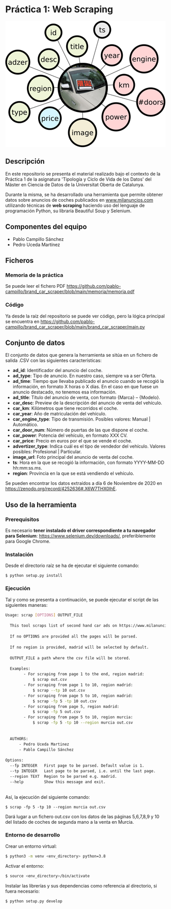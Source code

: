 # Práctica 1: Web Scraping

![alt text](https://github.com/pablo-campillo/brand_car_scraper/blob/main/memoria/features.png)

## Descripción
En este repositorio se presenta el material realizado bajo el contexto de la Práctica 1 de la asignatura 'Tipología y Ciclo de Vida de los Datos' del Máster en Ciencia de Datos de la Universitat Oberta de Catalunya.

Durante la misma, se ha desarrollado una herramienta que permite obtener datos sobre anuncios de coches publicados en www.milanuncios.com utilizando técnicas de __web scraping__ haciendo uso del lenguaje de programación Python, su libraría Beautiful Soup y Selenium. 

## Componentes del equipo
- Pablo Campillo Sánchez
- Pedro Uceda Martínez

## Ficheros
### Memoria de la práctica
Se puede leer el fichero PDF https://github.com/pablo-campillo/brand_car_scraper/blob/main/memoria/memoria.pdf
### Código
Ya desde la raíz del repositorio se puede ver código, pero la lógica principal se encuentra en https://github.com/pablo-campillo/brand_car_scraper/blob/main/brand_car_scraper/main.py


## Conjunto de datos

El conjunto de datos que genera la herramienta se sitúa en un fichero de salida .CSV con las siguientes características:

- **ad_id**: Identificador del anuncio del coche.
- **ad_type**: Tipo de anuncio. En nuestro caso, siempre va a ser Oferta.
- **ad_time**: Tiempo que llevaba publicado el anuncio cuando se recogió la información, en formato X horas o X días. En el caso en que fuese un anuncio destacado, no tenemos esa información.
- **ad_title**: Título del anuncio de venta, con formato {Marca} – {Modelo}.
- **car_desc**: Preview de la descripción del anuncio de venta del vehículo.
- **car_km**: Kilómetros que tiene recorridos el coche.
- **car_year**: Año de matriculación del vehículo.
- **car_engine_type**: Tipo de transmisión. Posibles valores: Manual | Automático.
- **car_door_num**: Número de puertas de las que dispone el coche.
- **car_power**: Potencia del vehículo, en formato XXX CV.
- **car_price**: Precio en euros por el que se vende el coche.
- **advertizer_type**: Indica cuál es el tipo de vendedor del vehículo. Valores posibles: Profesional | Particular.
- **image_url**: Foto principal del anuncio de venta del coche.
- **ts**: Hora en la que se recogió la información, con formato YYYY-MM-DD hh:mm:ss.ms.
- **region**: Provincia en la que se está vendiendo el vehículo.
    
Se pueden encontrar los datos extraídos a día 6 de Noviembre de 2020 en https://zenodo.org/record/4252636#.X6W7THX0lhE.

## Uso de la herramienta

### Prerequisitos
Es necesario **tener instalado el driver correspondiente a tu navegador para Selenium**: https://www.selenium.dev/downloads/, preferiblemente para Google Chrome.

### Instalación

Desde el directorio raíz se ha de ejecutar el siguiente comando:
```
$ python setup.py install
```

### Ejecución

Tal y como se presenta a continuación, se puede ejecutar el script de las siguientes maneras:

```bash
Usage: scrap [OPTIONS] OUTPUT_FILE

  This tool scraps list of second hand car ads on https://www.milanuncios.com/coches-de-segunda-mano-en-<province>/?orden=relevance&fromSearch=<page_number> where <region> is the name of a region (province) in Spain (madrid, sevilla, murcia) and <page_number> is an integer greater or equal than 1. By searching for cars by regions we are able to save where they are being sold.

  If no OPTIONS are provided all the pages will be parsed.
  
  If no region is provided, madrid will be selected by default.

  OUTPUT_FILE a path where the csv file will be stored.

  Examples:
        - For scraping from page 1 to the end, region madrid:
            $ scrap out.csv
        - For scraping from page 1 to 10, region madrid:
            $ scrap --tp 10 out.csv
        - For scraping from page 5 to 10, region madrid:
            $ scrap -fp 5 -tp 10 out.csv
        - For scraping from page 5, region madrid:
            $ scrap -fp 5 out.csv
        - For scraping from page 5 to 10, region murcia:
            $ scrap -fp 5 -tp 10 --region murcia out.csv


  AUTHORS:
      - Pedro Uceda Martinez
      - Pablo Campillo Sánchez

Options:
  --fp INTEGER   First page to be parsed. Default value is 1.
  --tp INTEGER   Last page to be parsed, i.e. until the last page.
  --region TEXT  Region to be parsed e.g. madrid.
  --help         Show this message and exit.
  
```
Así, la ejecución del siguiente comando: 
```
$ scrap -fp 5 -tp 10 --region murcia out.csv
```
Dará lugar a un fichero out.csv con los datos de las páginas 5,6,7,8,9 y 10 del listado de coches de segunda mano a la venta en Murcia.

### Entorno de desarrollo

Crear un entorno virtual:
```bash
$ python3 -m venv <env_directory> python=3.8
```

Activar el entorno:
```bash
$ source <env_directory>/bin/activate
```

Instalar las librerías y sus dependencias como referencia al directorio, si fuera necesario:
```bash
$ python setup.py develop
```
